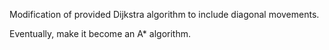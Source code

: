 Modification of provided Dijkstra algorithm to include diagonal movements.

Eventually, make it become an A* algorithm.
